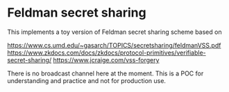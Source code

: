 # Feldman secret sharing
This implements a toy version of Feldman secret sharing scheme based on 

https://www.cs.umd.edu/~gasarch/TOPICS/secretsharing/feldmanVSS.pdf
https://www.zkdocs.com/docs/zkdocs/protocol-primitives/verifiable-secret-sharing/
https://www.jcraige.com/vss-forgery

There is no broadcast channel here at the moment. This is a POC for understanding and practice and
not for production use. 
